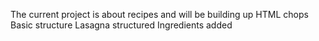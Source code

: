 The current project is about recipes and will be building up HTML chops
Basic structure
Lasagna structured
Ingredients added

